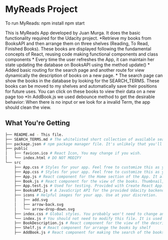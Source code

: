 # MyReads Project

To run MyReads:
    npm install
    npm start

This is MyReads App developed by Juan Murga. It does the basic functionality required for the Udacity project.
    *Retrieve my books from BooksAPI and then arrange them on three shelves (Reading, To Read, Finished Books). These books are displayed following the fundamental concepts of React, reusing code making functional components and class components
    * Every time the user refreshes the App, it can maintain her state updating the database on BooksAPI using the method update()
    * Added basic routing for the search page and another route for view dynamically the description of books on a new page.
    * The search page can show the books in the database by looking for the SEARCH_TERMS. These books can be moved to my shelves and automatically save their positions for future uses. You can click on these books to view their data on a new page too
    *In AddBook.js we used debounce method to get the desirable behavior: When there is no input or we look for a invalid Term, the app should clean the view.

## What You're Getting
```bash
├── README.md - This file.
├── SEARCH_TERMS.md # The whitelisted short collection of available search terms for you to use with your app.
├── package.json # npm package manager file. It's unlikely that you'll need to modify this.
├── public
│   ├── favicon.ico # React Icon, You may change if you wish.
│   └── index.html # DO NOT MODIFY
└── src
    ├── App.css # Styles for your app. Feel free to customize this as you desire.
    ├── App.css # Styles for your app. Feel free to customize this as you desire.
    ├── App.js # React component for the Home section of the App. It also have the Routes tag for the search page and Book Description page
    ├── Book.js # React component for the view of the books. Thumbnail, shelf, title and authors
    ├── App.test.js # Used for testing. Provided with Create React App. Testing is encouraged, but not required.
    ├── BooksAPI.js # A JavaScript API for the provided Udacity backend. Instructions for the methods are below.
    ├── icons # Helpful images for your app. Use at your discretion.
    │   ├── add.svg
    │   ├── arrow-back.svg
    │   └── arrow-drop-down.svg
    ├── index.css # Global styles. You probably won't need to change anything here.
    └── index.js # You should not need to modify this file. It is used for DOM rendering only.
    ├── BookDescription.js # React component for the view of the description of the Books. Thumbnail, description, page Count, categories, title  and authors
    ├── Shelf.js # React component for arrange the books by shelf
    ├── AddBook.js # React component for making the search of the books by terms

```


